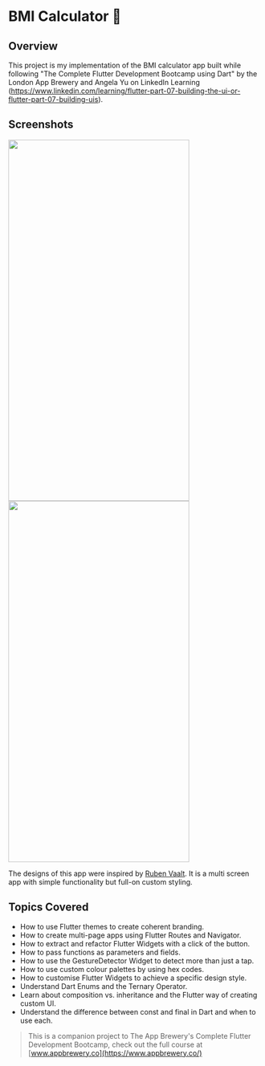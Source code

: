 # BMI Calculator 💪

## Overview

This project is my implementation of the BMI calculator app built while following "The Complete Flutter Development Bootcamp using Dart" by the London App Brewery and Angela Yu on LinkedIn Learning (https://www.linkedin.com/learning/flutter-part-07-building-the-ui-or-flutter-part-07-building-uis).

## Screenshots
<img src="https://user-images.githubusercontent.com/39466067/93390563-8238c300-f833-11ea-91ec-1ad23fedb8d1.png" width="360" height="720">   <img src="https://user-images.githubusercontent.com/39466067/93390618-9aa8dd80-f833-11ea-9f47-b4315ada22c6.png" width="360" height="720">


The designs of this app were inspired by [Ruben Vaalt](https://dribbble.com/shots/4585382-Simple-BMI-Calculator). It is a multi screen app with simple functionality but full-on custom styling. 


## Topics Covered

- How to use Flutter themes to create coherent branding. 
- How to create multi-page apps using Flutter Routes and Navigator.
- How to extract and refactor Flutter Widgets with a click of the button. 
- How to pass functions as parameters and fields.
- How to use the GestureDetector Widget to detect more than just a tap.
- How to use custom colour palettes by using hex codes.
- How to customise Flutter Widgets to achieve a specific design style.
- Understand Dart Enums and the Ternary Operator.
- Learn about composition vs. inheritance and the Flutter way of creating custom UI.
- Understand the difference between const and final in Dart and when to use each.

>This is a companion project to The App Brewery's Complete Flutter Development Bootcamp, check out the full course at [www.appbrewery.co](https://www.appbrewery.co/)
